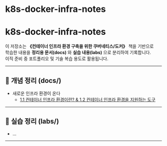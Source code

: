# k8s-docker-infra-notes

# k8s-docker-infra-notes

이 저장소는 **《컨테이너 인프라 환경 구축을 위한 쿠버네티스/도커》** 책을 기반으로  
학습한 내용을 **정리용 문서(docs)** 와 **실습 내용(labs)** 으로 분리하여 기록합니다.  
이직 준비 중 포트폴리오 및 기술 복습 용도로 활용됩니다.

---

## 📘 개념 정리 (docs/)

- 새로운 인프라 환경이 온다
  - [1.1 컨테이너 인프라 환경이란? & 1.2 컨테이너 인프라 환경을 지원하는 도구](docs/01_container-infra.md)

---

## 🧪 실습 정리 (labs/)
- ...

---

